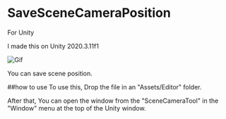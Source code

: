 # SaveSceneCameraPosition
For Unity

I made this on Unity 2020.3.11f1

![Gif](https://user-images.githubusercontent.com/96217643/148952249-d1373a03-035d-46b0-96c0-95a089e03fc5.gif)

You can save scene position.

##how to use
To use this, Drop the file in an "Assets/Editor" folder.

After that, You can open the window from the "SceneCameraTool" in the "Window" menu at the top of the Unity window.


